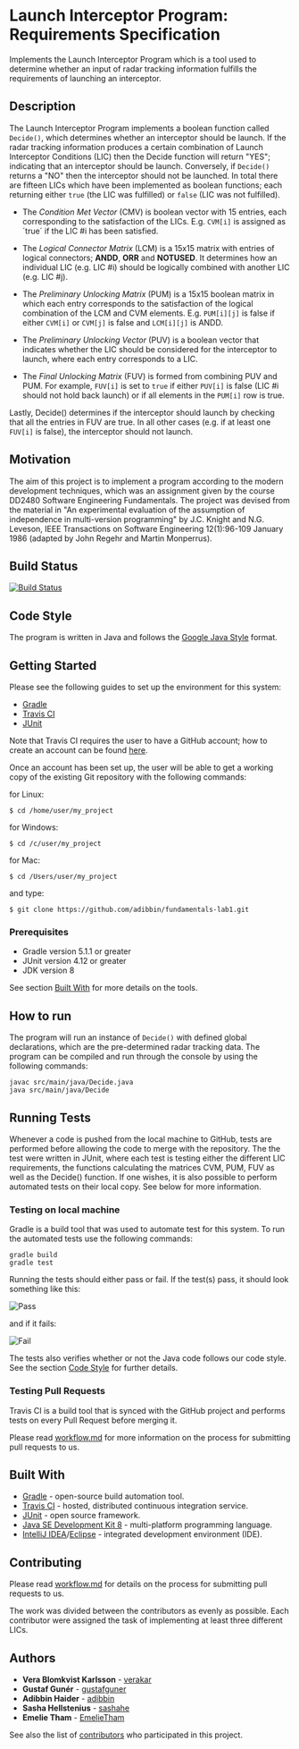 # Launch Interceptor Program: Requirements Specification

Implements the Launch Interceptor Program which is a tool used to determine whether an input of radar tracking information fulfills the requirements of launching an interceptor. 

## Description
The Launch Interceptor Program implements a boolean function called `Decide()`, which determines whether an interceptor should be launch. If the radar tracking information produces a certain combination of Launch Interceptor Conditions (LIC) then the Decide function will return "YES"; indicating that an interceptor should be launch. Conversely, if `Decide()` returns a "NO" then the interceptor should not be launched. In total there are fifteen LICs which have been implemented as boolean functions; each returning either `true` (the LIC was fulfilled) or `false` (LIC was not fulfilled).

* The *Condition Met Vector* (CMV) is boolean vector with 15 entries, each corresponding to the satisfaction of the LICs. E.g. `CVM[i]` is assigned as ´true´ if the LIC #i has been satisfied.

* The *Logical Connector Matrix* (LCM) is a 15x15 matrix with entries of logical connectors; **ANDD**, **ORR** and **NOTUSED**. It determines how an individual LIC (e.g. LIC #i) should be logically combined with another LIC (e.g. LIC #j).

* The *Preliminary Unlocking Matrix* (PUM) is a 15x15 boolean matrix in which each entry corresponds to the satisfaction of the logical combination of the LCM and CVM elements. E.g. `PUM[i][j]` is false if either `CVM[i]` or `CVM[j]` is false and `LCM[i][j]` is ANDD.

* The *Preliminary Unlocking Vector* (PUV) is a boolean vector that indicates whether the LIC should be considered for the interceptor to launch, where each entry corresponds to a LIC.

* The *Final Unlocking Matrix* (FUV) is formed from combining PUV and PUM. For example, `FUV[i]` is set to `true` if either `PUV[i]` is false (LIC #i should not hold back launch) or if all elements in the `PUM[i]` row is true.

Lastly, Decide() determines if the interceptor should launch by checking that all the entries in FUV are true. In all other cases (e.g. if at least one `FUV[i]` is false), the interceptor should not launch.

## Motivation
The aim of this project is to implement a program according to the modern development techniques, which was an assignment given by the course DD2480 Software Engineering Fundamentals. The project was devised from the material in "An experimental evaluation of the assumption of independence in multi-version programming" by J.C. Knight and N.G. Leveson, IEEE Transactions on Software Engineering 12(1):96-109 January 1986 (adapted by John Regehr and Martin Monperrus).

## Build Status

[![Build Status](https://travis-ci.org/adibbin/fundamentals-lab1.svg?branch=master)](https://travis-ci.org/adibbin/fundamentals-lab1)

## Code Style

The program is written in Java and follows the [Google Java Style](https://google.github.io/styleguide/javaguide.html) format.

## Getting Started
Please see the following guides to set up the environment for this system:

* [Gradle](https://gradle.org/install/)
* [Travis CI](https://docs.travis-ci.com/user/tutorial/)
* [JUnit](https://junit.org/junit5/docs/current/user-guide/)

Note that Travis CI requires the user to have a GitHub account; how to create an account can be found [here](https://help.github.com/articles/signing-up-for-a-new-github-account/).

Once an account has been set up, the user will be able to get a working copy of the existing Git repository with the following commands:

for Linux:

```shell
$ cd /home/user/my_project
```

for Windows:

```shell
$ cd /c/user/my_project
```

for Mac:

```shell
$ cd /Users/user/my_project
```
and type:

```shell
$ git clone https://github.com/adibbin/fundamentals-lab1.git
```

### Prerequisites

* Gradle version 5.1.1 or greater
* JUnit version 4.12 or greater
* JDK version 8

See section [Built With](#built-with) for more details on the tools.

## How to run

The program will run an instance of `Decide()` with defined global declarations, which are the pre-determined radar tracking data. The program can be compiled and run through the console by using the following commands:

```shell
javac src/main/java/Decide.java
java src/main/java/Decide
```

## Running Tests

Whenever a code is pushed from the local machine to GitHub, tests are performed before allowing the code to merge with the repository. The the test were written in JUnit, where each test is testing either the different LIC requirements, the functions calculating the matrices CVM, PUM, FUV as well as the Decide() function. If one wishes, it is also possible to perform automated tests on their local copy. See below for more information.

### Testing on local machine

Gradle is a build tool that was used to automate test for this system. To run the automated tests use the following commands:

```shell
gradle build
gradle test
```
Running the tests should either pass or fail. If the test(s) pass, it should look something like this:

![Pass](https://github.com/adibbin/fundamentals-lab1/blob/issue/4/PassTest.png)

and if it fails:

![Fail](https://github.com/adibbin/fundamentals-lab1/blob/issue/4/FailTest.png)

The tests also verifies whether or not the Java code follows our code style. See the section [Code Style](#code-style) for further details.

### Testing Pull Requests

Travis CI is a build tool that is synced with the GitHub project and performs tests on every Pull Request before merging it.

Please read [workflow.md](https://github.com/adibbin/fundamentals-lab1/blob/master/workflow.md) for more information on the process for submitting pull requests to us.

## Built With

* [Gradle](https://docs.gradle.org/current/userguide/userguide.html) - open-source build automation tool.
* [Travis CI](https://docs.travis-ci.com/) - hosted, distributed continuous integration service.
* [JUnit](https://junit.org/junit5/docs/current/user-guide/) - open source framework.
* [Java SE Development Kit 8](https://docs.oracle.com/javase/8/docs/) - multi-platform programming language.
* [IntelliJ IDEA](https://www.jetbrains.com/idea/)/[Eclipse](https://www.eclipse.org/) - integrated development environment (IDE).

## Contributing

Please read [workflow.md](https://github.com/adibbin/fundamentals-lab1/blob/master/workflow.md) for details on the process for submitting pull requests to us.

The work was divided between the contributors as evenly as possible. Each contributor were assigned the task of implementing at least three different LICs.

## Authors

* **Vera Blomkvist Karlsson** - [verakar](https://github.com/verakar)
* **Gustaf Gunér** - [gustafguner](https://github.com/gustafguner)
* **Adibbin Haider** - [adibbin](https://github.com/adibbin)
* **Sasha Hellstenius** - [sashahe](https://github.com/sashahe)
* **Emelie Tham** - [EmelieTham](https://github.com/EmelieTham)

See also the list of [contributors](https://github.com/adibbin/fundamentals-lab1/contributors) who participated in this project.
